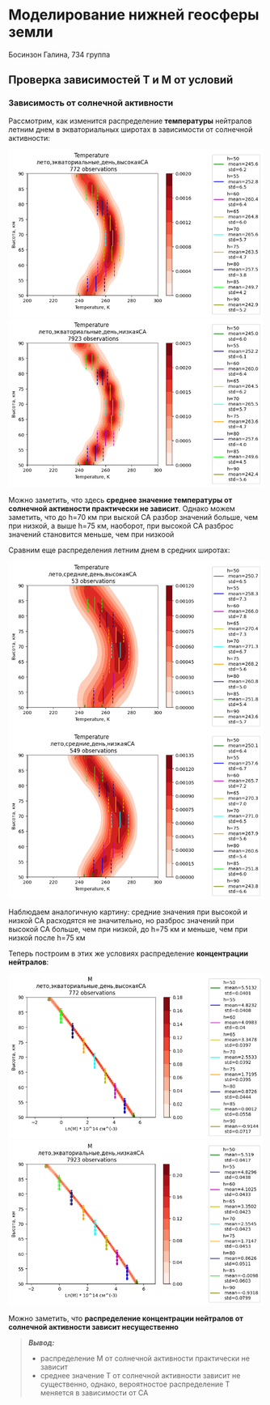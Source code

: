 # Моделирование нижней геосферы земли
Босинзон Галина, 734 группа
## Проверка зависимостей T и M от условий
### Зависимость от солнечной активности
Рассмотрим, как изменится распределение **температуры** нейтралов летним днем в экваториальных широтах 
в зависимости от солнечной активности:

![M-зима-средние](images/Temperature-лето-экваториальные-день-высокаяСА.png)
![M-весна-средние](images/Temperature-лето-экваториальные-день-низкаяСА.png)

Можно заметить, что здесь **среднее значение температуры от солнечной активности практически не зависит**.
Однако можем заметить, что до h=70 км при выской СА разбор значений больше, чем при низкой, 
а выше h=75 км, наоборот, при высокой СА разброс значений становится меньше, чем при низкоой

Сравним еще распределения летним днем в средних широтах:

![M-зима-средние](images/Temperature-лето-средние-день-высокаяСА.png)
![M-весна-средние](images/Temperature-лето-средние-день-низкаяСА.png)

Наблюдаем аналогичную картину: средние значения при высокой и низкой СА расходятся не
значительно, но разброс значений при высокой СА больше, чем при низкой, до h=75 км и 
меньше, чем при низкой после h=75 км

Теперь построим в этих же условиях распределение **концентрации нейтралов**:

![M-зима-средние](images/M-лето-экваториальные-день-высокаяСА.png)
![M-весна-средние](images/M-лето-экваториальные-день-низкаяСА.png)

Можно заметить, что
**распределение концентрации нейтралов от солнечной активности зависит несущественно**

>**_Вывод:_**  
>* распределение M от солнечной активности практически не зависит
>* среднее значение T от солнечной активности зависит не существенно, однако,
>вероятностое распределение T меняется в зависимости от СА
